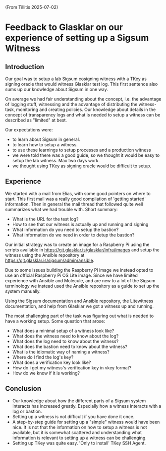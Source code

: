(From Tillitis 2025-07-02)

# Feedback to Glasklar on our experience of setting up a Sigsum Witness

## Introduction

Our goal was to setup a lab Sigsum cosigning witness with a TKey as
signing oracle that would witness Glasklar test log. This first
sentence also sums up our knowledge about Sigsum in one way.

On average we had fair understanding about the concept, i.e. the
advantage of logging stuff, witnessing and the advantage of
distributing the witness-task, monitoring and creating policies. Our
knowledge about details in the concept of transparency logs and
what is needed to setup a witness can be described as "limited" at
best.

Our expectations were:

- to learn about Sigsum in general.
- to learn how to setup a witness.
- to use these learnings to setup processes and a production witness
- we were told there was a good guide, so we thought it would be easy
to setup the lab witness. Max two days work.
- we thought using TKey as signing oracle would be difficult to setup.

## Experience

We started with a mail from Elias, with some good pointers on where to
start. This first mail was a really good compilation of 'getting
started' information. Then in general the mail thread that followed
quite well summarizes what we had trouble with. Short summary:

- What is the URL for the test log?
- How to see that our witness is actually up and running and signing
- What information do you need to setup the bastion?
- What information do we need in order to detup the bastion?

Our initial strategy was to create an image for a Raspberry Pi using
the scripts available in
<https://git.glasklar.is/glasklar/infra/images> and setup the witness
using the Ansible repository at
<https://git.glasklar.is/sigsum/admin/ansible>.

Due to some issues building the Raspberry Pi image we instead opted to
use an official Raspberry Pi OS Lite image. Since we have limited
experience with Ansible and Molecule, and are new to a lot of the
Sigsum terminology we instead used the Ansible repository as a guide
to set up the system manually.

Using the Sigsum documentation and Ansible repository, the Litewitness
documentation, and help from Glasklar we got a witness up and running.

The most challenging part of the task was figuring out what is needed
to have a working setup. Some question that arose:

- What does a minimal setup of a witness look like?
- What does the witness need to know about the log?
- What does the log need to know about the witness?
- What does the bastion need to know about the witness?
- What is the idiomatic way of naming a witness?
- Where do I find the log's key?
- What does a verification key look like?
- How do i get my witness's verification key in vkey format?
- How do we know if it is working?

## Conclusion

- Our knowledge about how the different parts of a Sigsum system
interacts has increased greatly. Especially how a witness interacts
with a log or bastion.
- Setting up a witness is not difficult if you have done it once.
- A step-by-step guide for setting up a "simple" witness would have
been nice. It is not that the information on how to setup a witness is
not available, but it is somewhat scattered and understanding what
information is relevant to setting up a witness can be challenging.
- Setting up TKey was quite easy. 'Only to install' TKey SSH Agent.
